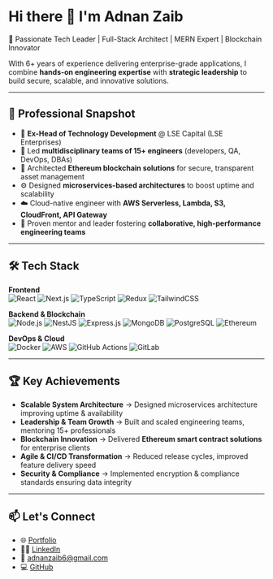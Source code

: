 # Hi there 👋 I'm Adnan Zaib  

🚀 Passionate Tech Leader | Full-Stack Architect | MERN Expert | Blockchain Innovator  

With 6+ years of experience delivering enterprise-grade applications, I combine **hands-on engineering expertise** with **strategic leadership** to build secure, scalable, and innovative solutions.  

---

## 💼 Professional Snapshot  

- 🏦 **Ex-Head of Technology Development** @ LSE Capital (LSE Enterprises)
- 🚀 Led **multidisciplinary teams of 15+ engineers** (developers, QA, DevOps, DBAs)  
- 🔗 Architected **Ethereum blockchain solutions** for secure, transparent asset management  
- ⚙️ Designed **microservices-based architectures** to boost uptime and scalability  
- ☁️ Cloud-native engineer with **AWS Serverless, Lambda, S3, CloudFront, API Gateway**  
- 🧠 Proven mentor and leader fostering **collaborative, high-performance engineering teams**  

---

## 🛠️ Tech Stack  

**Frontend**  
![React](https://img.shields.io/badge/React-61DAFB?style=flat&logo=react&logoColor=black)
![Next.js](https://img.shields.io/badge/Next.js-000000?style=flat&logo=nextdotjs&logoColor=white)
![TypeScript](https://img.shields.io/badge/TypeScript-3178C6?style=flat&logo=typescript&logoColor=white)
![Redux](https://img.shields.io/badge/Redux-764ABC?style=flat&logo=redux&logoColor=white)
![TailwindCSS](https://img.shields.io/badge/TailwindCSS-06B6D4?style=flat&logo=tailwindcss&logoColor=white)  

**Backend & Blockchain**  
![Node.js](https://img.shields.io/badge/Node.js-339933?style=flat&logo=nodedotjs&logoColor=white)
![NestJS](https://img.shields.io/badge/NestJS-E0234E?style=flat&logo=nestjs&logoColor=white)
![Express.js](https://img.shields.io/badge/Express-000000?style=flat&logo=express&logoColor=white)
![MongoDB](https://img.shields.io/badge/MongoDB-47A248?style=flat&logo=mongodb&logoColor=white)
![PostgreSQL](https://img.shields.io/badge/PostgreSQL-4169E1?style=flat&logo=postgresql&logoColor=white)
![Ethereum](https://img.shields.io/badge/Ethereum-3C3C3D?style=flat&logo=ethereum&logoColor=white)  

**DevOps & Cloud**  
![Docker](https://img.shields.io/badge/Docker-2496ED?style=flat&logo=docker&logoColor=white)
![AWS](https://img.shields.io/badge/AWS-232F3E?style=flat&logo=amazon-aws&logoColor=white)
![GitHub Actions](https://img.shields.io/badge/GitHub%20Actions-2088FF?style=flat&logo=githubactions&logoColor=white)
![GitLab](https://img.shields.io/badge/GitLab-FC6D26?style=flat&logo=gitlab&logoColor=white)  

---

## 🏆 Key Achievements  

- **Scalable System Architecture** → Designed microservices architecture improving uptime & availability  
- **Leadership & Team Growth** → Built and scaled engineering teams, mentoring 15+ professionals  
- **Blockchain Innovation** → Delivered **Ethereum smart contract solutions** for enterprise clients  
- **Agile & CI/CD Transformation** → Reduced release cycles, improved feature delivery speed  
- **Security & Compliance** → Implemented encryption & compliance standards ensuring data integrity  

---

## 📫 Let's Connect  

- 🌐 [Portfolio](https://aadizee-portfolio.vercel.app)  
- 🧑‍💼 [LinkedIn](https://linkedin.com/in/aadizee)  
- 📧 adnanzaib6@gmail.com  
- 💻 [GitHub](https://github.com/aadizee)  

